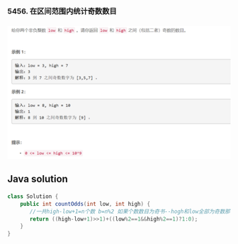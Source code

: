 ### 5456. 在区间范围内统计奇数数目

### <img src="1.png" alt=" " title="." style="zoom: 200%;" />


## Java solution
```java
class Solution {
    public int countOdds(int low, int high) {
       //一共high-low+1=n个数 b=n%2 如果个数数目为奇书--hogh和low全部为奇数那么返回b+1 否则返回b  
       return ((high-low+1)>>1)+((low%2==1&&high%2==1)?1:0);
    }
}
```







